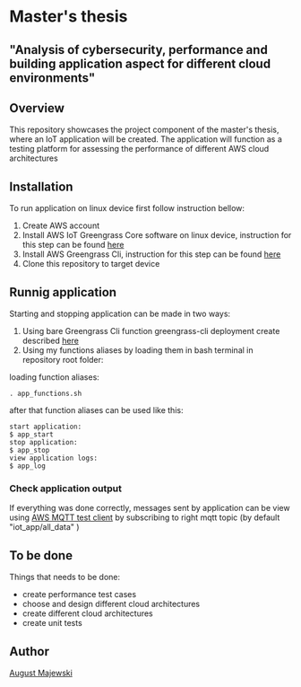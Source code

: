 # Master's thesis

## "Analysis of cybersecurity, performance and building application aspect for different cloud environments"

## Overview

This repository showcases the project component of the master's thesis, where an IoT application will be created. The application will function as a testing platform for assessing the performance of different AWS cloud architectures

## Installation
To run application on linux device first follow instruction bellow:
1. Create AWS account
2. Install AWS IoT Greengrass Core software on linux device, instruction for this step can be found [here](https://docs.aws.amazon.com/greengrass/v1/developerguide/module2.html)
3. Install AWS Greengrass Cli, instruction for this step can be found [here](https://docs.aws.amazon.com/greengrass/v2/developerguide/install-gg-cli.html)
4. Clone this repository to target device

## Runnig application
Starting and stopping application can be made in two ways:
1. Using bare Greengrass Cli function greengrass-cli deployment create described [here](https://docs.aws.amazon.com/greengrass/v2/developerguide/gg-cli-deployment.html#deployment-create)
2. Using my functions aliases by loading them in bash terminal in repository root folder:

loading function aliases:

```console
. app_functions.sh
```
after that function aliases can be used like this:

```console
start application:
$ app_start
stop application:
$ app_stop
view application logs:
$ app_log
```


### Check application output
If everything was done correctly, messages sent by application can be view using [AWS MQTT test client](https://docs.aws.amazon.com/iot/latest/developerguide/view-mqtt-messages.html)
by subscribing to right mqtt topic (by default "iot_app/all_data" )



## To be done
Things that needs to be done:
- create performance test cases
- choose and design different cloud architectures
- create different cloud architectures
- create unit tests

## Author

[August Majewski](https://github.com/kolovoz14)

